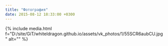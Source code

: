 ```yaml
---
title: "Фотография"
date: 2015-08-12 18:33:00 +0300
---
```



{% include media.html f="D:/site/GiT/whiteldragon.github.io/assets/vk_photos/1/55SCR6aubCU.jpg" alt="" %}
